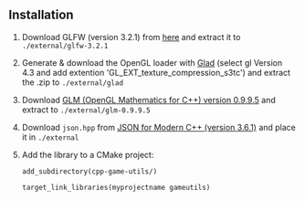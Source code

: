 ## Installation

1. Download GLFW (version 3.2.1) from [here](https://www.glfw.org/) and extract it to `./external/glfw-3.2.1`

2. Generate & download the OpenGL loader with [Glad](https://glad.dav1d.de/) (select gl Version 4.3 and add extention 'GL_EXT_texture_compression_s3tc') and extract the .zip to `./external/glad`

3. Download [GLM (OpenGL Mathematics for C++) version 0.9.9.5](https://github.com/g-truc/glm/releases) and extract to `./external/glm-0.9.9.5`

4. Download `json.hpp` from [JSON for Modern C++ (version 3.6.1)](https://github.com/nlohmann/json/releases/tag/v3.6.1) and place it in `./external`

5. Add the library to a CMake project:
   
    `add_subdirectory(cpp-game-utils/)`

    `target_link_libraries(myprojectname gameutils)`